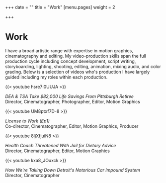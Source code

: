 +++
date = ""
title = "Work"
[menu.pages]
weight = 2

+++
# Work

I have a broad artistic range with expertise in motion graphics, cinematography and editing. My video-production skills span the full production cycle including concept development, script writing, storyboarding, lighting, shooting, editing, animation, mixing audio, and color grading. Below is a selection of videos who's production I have largely guided including my roles within each production.

{{< youtube hsre7I0UUJA >}}

_DEA & TSA Take $82,000 Life Savings From Pittsburgh Retiree_  
Director, Cinematographer, Photographer, Editor, Motion Graphics

{{< youtube UM8ptxf7D-8 >}}

_License to Work (Ep1)_  
Co-director, Cinematographer, Editor, Motion Graphics, Producer

{{< youtube 8IjXfjuiN8 >}}

_Health Coach Threatened With Jail for Dietary Advice_  
Director, Cinematographer, Editor, Motion Graphics

{{< youtube kxa8_JOuxck >}}

_How We're Taking Down Detroit's Notorious Car Impound System_  
Director, Cinematographer
